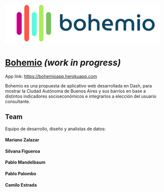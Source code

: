 ![](https://github.com/caestradaa/bohemio_dash_app/blob/main/assets/logo.svg)

# [Bohemio](https://bohemioapp.herokuapp.com/) *(work in progress)*

App link: https://bohemioapp.herokuapp.com

Bohemio es una propuesta de aplicativo web desarrollada en Dash, para mostrar la Ciudad Autónoma de Buenos Aires y sus barrios en base a distintos indicadores socioeconómicos e integrarlos a elección del usuario consultante.

## Team
Equipo de desarrollo, diseño y analistas de datos:

#### Mariano Zalazar  
#### Silvana Figueroa  
#### Pablo Mandelbaum  
#### Pablo Palombo  
#### Camilo Estrada  
